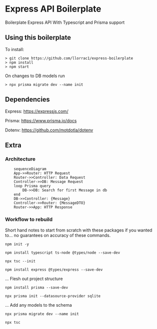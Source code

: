 # Express API Boilerplate
Boilerplate Express API With Typescript and Prisma support 

## Using this boilerplate
To install: 

```
> git clone https://github.com/llorrac1/express-boilerplate
> npm install
> npm start
```

On changes to DB models run 
```
> npx prisma migrate dev --name init
```

## Dependencies 
Express: https://expressjs.com/ 

Prisma: https://www.prisma.io/docs 

Dotenv: https://github.com/motdotla/dotenv

## Extra
### Architecture 

```mermaid
    sequenceDiagram
    App->>Router: HTTP Request
    Router->>Controller: Data Request 
    Controller->>DB: Message Request 
    loop Prisma query
        DB->>DB: Search for first Message in db 
    end
    DB->>Controller: {Message}
    Controller->>Router: {MessageDTO}
    Router->>App: HTTP Response
```

### Workflow to rebuild 
Short hand notes to start from scratch with these packages if you wanted to... no guarantees on accuracy of these commands. 

`npm init -y`

`npm install typescript ts-node @types/node --save-dev`

`npx tsc --init`

`npm install express @types/express --save-dev`

... Flesh out project structure 

`npm install prisma --save-dev` 

`npx prisma init --datasource-provider sqlite`

... Add any models to the schema 

`npx prisma migrate dev --name init`

`npx tsc`
